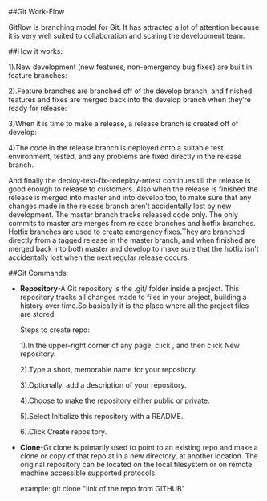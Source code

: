 ﻿﻿﻿﻿﻿﻿﻿﻿﻿﻿﻿﻿﻿﻿##Git Work-FlowGitflow is branching model for Git. It has attracted a lot of attention because it is very well suited to collaboration and scaling the development team.##How it works:1).New development (new features, non-emergency bug fixes) are built in feature branches:2).Feature branches are branched off of the develop branch, and finished features and fixes are merged back into the develop branch when they’re ready for release:3)When it is time to make a release, a release branch is created off of develop:4)The code in the release branch is deployed onto a suitable test environment, tested, and any problems are fixed directly in the release branch.And finally the deploy-test-fix-redeploy-retest continues till the release is good enough to release to customers. Also when the release is finished the release is merged into master and into develop too, to make sure that any changes made in the release branch aren’t accidentally lost by new development.The master branch tracks released code only. The only commits to master are merges from release branches and hotfix branches. Hotfix branches are used to create emergency fixes.They are branched directly from a tagged release in the master branch, and when finished are merged back into both master and develop to make sure that the hotfix isn’t accidentally lost when the next regular release occurs.##Git Commands:* **Repository**-A Git repository is the .git/ folder inside a project. This repository tracks all changes made to files in your project, building a history over time.So basically it is the place where all the project files are stored.    Steps to create repo:    1).In the upper-right corner of any page, click , and then click New repository.    2).Type a short, memorable name for your repository.    3).Optionally, add a description of your repository.    4).Choose to make the repository either public or private.    5).Select Initialize this repository with a README.       6).Click Create repository.* **Clone**-Gt clone is primarily used to point to an existing repo and make a clone or copy of that repo at in a new directory, at another location. The original repository can be located on the local filesystem or on remote machine accessible supported protocols.    example: git clone "link of the repo from GITHUB"
